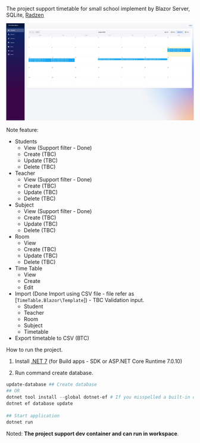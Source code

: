 The project support timetable for small school implement by Blazor Server, SQLite, [Radzen](https://blazor.radzen.com/)

![Application Demo](./asserts/demo-app.jpeg)

Note feature:

- Students
  - View (Support filter - Done)
  - Create (TBC)
  - Update (TBC)
  - Delete (TBC)
- Teacher
  - View (Support filter - Done)
  - Create (TBC)
  - Update (TBC)
  - Delete (TBC)
- Subject
  - View (Support filter - Done)
  - Create (TBC)
  - Update (TBC)
  - Delete (TBC)
- Room
  - View
  - Create (TBC)
  - Update (TBC)
  - Delete (TBC)
- Time Table
  - View
  - Create
  - Edit 
- Import (Done Import using CSV file - file refer as [`TimeTable.Blazor\Template`]) - TBC Validation input.
  - Student
  - Teacher
  - Room
  - Subject
  - Timetable
- Export timetable to CSV (BTC)

How to run the project.

1. Install [.NET 7](https://dotnet.microsoft.com/en-us/download) (for Build apps - SDK or ASP.NET Core Runtime 7.0.10)

2. Run command create database.

```Powershell
update-database ## Create database
## OR
dotnet tool install --global dotnet-ef # If you misspelled a built-in dotnet command.
dotnet ef database update

## Start application
dotnet run
```

Noted: **The project support dev container and can run in workspace**.